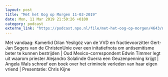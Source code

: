 ```yaml
---
layout: post
title: "Met het Oog op Morgen 11-03-2019"
date: Mon, 11 Mar 2019 21:50:26 +0100
category: podcast
externe_link: "https://podcast.npo.nl/file/met-het-oog-op-morgen/4643/nporadio1_met-het-oog-op-morgen_20190311_met-het-oog-op-morgen-11-03-2019_W82D59.mp3"
---
```


Met vandaag: Kamerlid Dilan Yesilgöz van de VVD en fractievoorzitter Gert-Jan Segers van de ChristenUnie over een initatiefnota om antisemitisme beter te kunnen bestrijden | Oud Mexico-correspondent Edwin Timmer legt uit waarom priester Alejandro Solalinde Guerra een Geuzenpenning krijgt | Angela Wals schreef een boek over het criminele verleden van haar eigen vriend | Presentatie: Chris Kijne
